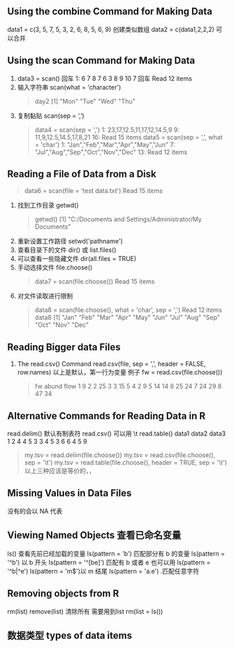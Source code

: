 ## Using the combine Command for Making Data

data1 = c(3, 5, 7, 5, 3, 2, 6, 8, 5, 6, 9)
创建类似数组
data2 = c(data1,2,2,2)
可以合并

## Using the scan Command for Making Data

1. data3 = scan()
   回车
   1: 6 7 8 7 6 3 8 9 10 7
   回车
   Read 12 items
2. 输入字符串 scan(what = 'character')
   > day2
   > [1] "Mon" "Tue" "Wed" "Thu"
3. 复制黏贴 scan(sep = ‘,’)
   > data4 = scan(sep = ',')
   > 1: 23,17,12.5,11,17,12,14.5,9
   > 9: 11,9,12.5,14.5,17,8,21
   > 16:
   > Read 15 items
   > data5 = scan(sep = ',', what = 'char')
   > 1: "Jan","Feb","Mar","Apr","May","Jun"
   > 7: "Jul","Aug","Sep","Oct","Nov","Dec"
   > 13:
   > Read 12 items

## Reading a File of Data from a Disk

> data6 = scan(file = 'test data.txt')
> Read 15 items

1. 找到工作目录 getwd()
   > getwd()
   > [1] "C:/Documents and Settings/Administrator/My Documents"
2. 重新设置工作路径 setwd('pathname')
3. 查看目录下的文件 dir() 或 list.files()
4. 可以查看一些隐藏文件 dir(all.files = TRUE)
5. 手动选择文件 file.choose()
   > data7 = scan(file.choose())
   > Read 15 items
6. 对文件读取进行限制
   > data8 = scan(file.choose(), what = 'char', sep = ',')
   > Read 12 items
   > data8
   > [1] "Jan" "Feb" "Mar" "Apr" "May" "Jun" "Jul" "Aug" "Sep" "Oct" "Nov" "Dec"

## Reading Bigger data Files

1. The read.csv() Command
   read.csv(file, sep = ',', header = FALSE, row.names)
   以上是默认，第一行为变量
   例子
   fw = read.csv(file.choose())
   > fw
   > abund flow
   > 1 9 2
   > 2 25 3
   > 3 15 5
   > 4 2 9
   > 5 14 14
   > 6 25 24
   > 7 24 29
   > 8 47 34

## Alternative Commands for Reading Data in R

read.delim() 默认有制表符
read.csv() 可以用 \t
read.table()
data1 data2 data3
1 2 4
4 5 3
3 4 5
3 6 6
4 5 9

> my.tsv = read.delim(file.choose())
> my.tsv = read.csv(file.choose(), sep = '\t')
> my.tsv = read.table(file.choose(), header = TRUE, sep = '\t')
> 以上三种应该是等价的，，

## Missing Values in Data Files

没有的会以 NA 代表

## Viewing Named Objects 查看已命名变量

ls() 查看先前已经加载的变量
ls(pattern = 'b') 匹配部分有 b 的变量
ls(pattern = '^b') 以 b 开头
ls(pattern = '^[be]') 匹配有 b 或者 e
也可以用 ls(pattern = '^b|^e')
ls(pattern = 'm\$')以 m 结尾
ls(pattern = 'a.e') .匹配任意字符

## Removing objects from R
rm(list)
remove(list)
清除所有 需要用到list
rm(list = ls())

## 数据类型 types of data items


